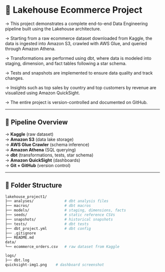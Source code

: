 # 🛒 Lakehouse Ecommerce Project

→ This project demonstrates a complete end-to-end Data Engineering pipeline built using the Lakehouse architecture.

→ Starting from a raw ecommerce dataset downloaded from Kaggle, the data is ingested into Amazon S3, crawled with AWS Glue, and queried through Amazon Athena.

→ Transformations are performed using dbt, where data is modeled into staging, dimension, and fact tables following a star schema.

→ Tests and snapshots are implemented to ensure data quality and track changes.

→ Insights such as top sales by country and top customers by revenue are visualized using Amazon QuickSight.

→ The entire project is version-controlled and documented on GitHub.

---

## 🔗 Pipeline Overview

→ **Kaggle** (raw dataset)  
→ **Amazon S3** (data lake storage)  
→ **AWS Glue Crawler** (schema inference)  
→ **Amazon Athena** (SQL querying)  
→ **dbt** (transformations, tests, star schema)  
→ **Amazon QuickSight** (dashboards)  
→ **Git + GitHub** (version control)

---

## 🧱 Folder Structure

```bash
lakehouse_project1/
├── analyses/              # dbt analysis files
├── macros/                # dbt macros
├── models/                # staging, dimensions, facts
├── seeds/                 # static reference CSVs
├── snapshots/             # historical snapshots
├── tests/                 # dbt tests
├── dbt_project.yml        # dbt config
├── .gitignore             
├── README.md
data/
└── ecommerce_orders.csv   # raw dataset from Kaggle

logs/
├── dbt.log
quicksight-img1.png    # dashboard screenshot
